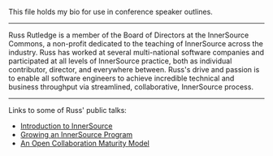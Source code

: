 This file holds my bio for use in conference speaker outlines.

- - -

Russ Rutledge is a member of the Board of Directors at the InnerSource Commons,
a non-profit dedicated to the teaching of InnerSource across the industry.
Russ has worked at several multi-national software companies and participated at all levels of InnerSource practice,
both as individual contributor, director, and everywhere between.
Russ's drive and passion is to enable all software engineers to achieve incredible technical and business throughput via streamlined, collaborative, InnerSource process.

- - -

Links to some of Russ' public talks:

* [Introduction to InnerSource](https://learning.oreilly.com/videos/introduction-to-innersource/9781492041504)
* [Growing an InnerSource Program](https://learning.oreilly.com/videos/oscon-2018-/9781492026075/9781492026075-video321576)
* [An Open Collaboration Maturity Model](https://learning.oreilly.com/videos/oscon-2019/9781492050643/9781492050643-video325987)
